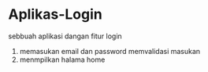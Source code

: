# Aplikas-Login
sebbuah aplikasi dangan fitur login

1. memasukan email dan password
memvalidasi masukan
3.  menmpilkan halama home

